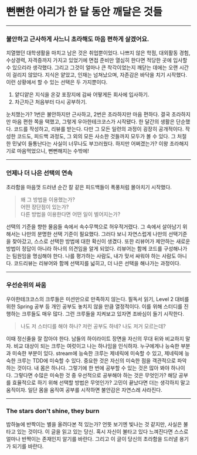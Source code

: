 # 뻔뻔한 아리가 한 달 동안 깨달은 것들

---

### 불안하고 근사하게 사느니 초라해도 마음 편하게 살겠어요.
치열했던 대학생활을 마치고 남은 것은 취업뿐이었다.
나쁘지 않은 학점, 대외활동 경험, 수상경력, 자격증까지 가지고 있었기에 면접 준비만 열심히 한다면 적당한 곳에 입사할 수 있으리라 생각했다.
그리고 그것이 얼마나 큰 착각이었는지 깨닫는 데에는 오랜 시간이 걸리지 않았다.
지식은 얕았고, 인재는 넘쳐났으며, 자존감은 바닥을 치기 시작했다.
이런 상황에서 할 수 있는 선택은 두 가지뿐이다.

1. 얕디얕은 지식을 온갖 포장지에 감싸 어떻게든 회사에 입사하기.
2. 차근차근 처음부터 다시 공부하기.

눈치챘는가? 1번은 불안하지만 근사하고, 2번은 초라하지만 마음 편하다.
결국 초라하지만 마음 편한 쪽을 택했고, 그렇게 우아한테크코스가 시작됐다.
한 달간의 생활은 단순했다. 코드를 작성하고, 리뷰를 받는다.
다만 그 모든 일련의 과정이 굉장히 공개적이다.
작성한 코드도, 피드백 과정도, 그 외의 모든 사소한 것들까지 모두가 볼 수 있다.
그 처절한 민낯이 들통난다는 사실이 너무나도 부끄러웠다.
하지만 어쩌겠는가? 이왕 초라해지기로 마음먹었으니, 뻔뻔해지는 수밖에!

--- 

### 언제나 더 나은 선택의 연속
초라함을 마음껏 드러낸 순간 칼 같은 피드백들이 폭풍처럼 몰아치기 시작했다.

> 왜 그 방법을 이용했는가? <br/>
> 어떤 장단점이 있는가? <br/>
> 다른 방법을 이용한다면 어떤 일이 벌어지는가?<br/>

선택의 기준을 향한 물음들 속에서 속수무책으로 허우적거렸다.
그 속에서 살아남기 위해서는 나만의 분명한 선택 기준이 필요했다.
그러다 보니 자연스럽게 나만의 선택기준을 찾아갔고, 스스로 선택한 방법에 대한 확신이 생겼다.
또한 리뷰어가 제안하는 새로운 방법이 정답이 아니라 하나의 의견임을 알게 되었다.
리뷰어는 함께 코드를 구성해나가는 팀원임을 명심해야 한다. 나를 평가하는 사람도, 내가 맞서 싸워야 하는 사람도 아니다.
코드리뷰는 리뷰어와 함께 선택지를 넓히고, 더 나은 선택을 해나가는 과정이다.

---

### 우선순위의 싸움
우아한테크코스의 크루들은 미션만으로 만족하지 않는다.
필독서 읽기, Level 2 대비를 위한 Spring 공부 등 개인 공부도 놓치지 않을 만큼 열정적이다.
이를 위해 스터디를 진행하는 크루들도 매우 많다.
그런 크루들을 지켜보고 있자면 조바심이 들기 시작한다.

> 나도 저 스터디를 해야 하나? 저런 공부도 하네? 나도 저거 모르는데?

이때 정신줄을 잘 잡아야 한다. 남들의 하이라이트 장면을 자신의 무대 뒤와 비교하지 말자.
비교 대상이 되는 크루는 여럿이고 나는 하나임을 인식하자.
누구에게나 능숙한 부분과 미숙한 부분이 있다.
stream에 능숙한 크루는 제네릭에 미숙할 수 있고, 제네릭에 능숙한 크루는 TDD에 미숙할 수 있다.
중요한 것은 자신의 미숙한 점을 객관적으로 파악하는 것이다.
내 몸은 하나다. 그렇기에 한 번에 공부할 수 있는 것은 많아 봐야 하나이다.
그렇다면 수많은 미숙한 것 중 우선적으로 공부해야 하는 것은 무엇인가?
해당 공부를 효율적으로 하기 위해 선택할 방법은 무엇인가?
고민이 끝났다면 더는 생각하지 말고 움직이자.
일단 몸을 움직여 공부를 시작하면 불안감은 자연스레 사라진다.

---

### The stars don't shine, they burn
밤하늘에 반짝이는 별을 올려다본 적 있는가? 언뜻 보기엔 빛나는 것 같지만, 사실은 불타고 있는 것이다.
이 글을 읽고 있는 당신. 혹시 자신이 불타고 있다 느껴진다면 스스로 얼마나 반짝이는 존재인지 알기를 바란다.
그리고 이 글이 당신의 초라함을 드러낼 용기가 되기를 바란다.
